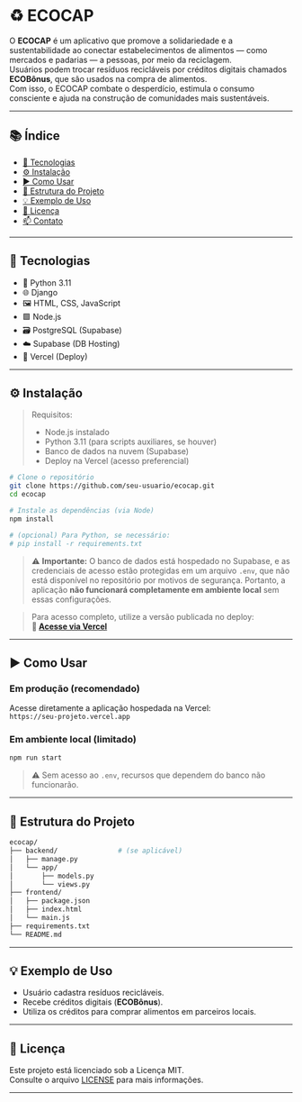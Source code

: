 
# ♻️ ECOCAP

O **ECOCAP** é um aplicativo que promove a solidariedade e a sustentabilidade ao conectar estabelecimentos de alimentos — como mercados e padarias — a pessoas, por meio da reciclagem.  
Usuários podem trocar resíduos recicláveis por créditos digitais chamados **ECOBônus**, que são usados na compra de alimentos.  
Com isso, o ECOCAP combate o desperdício, estimula o consumo consciente e ajuda na construção de comunidades mais sustentáveis.

---

## 📚 Índice

- [🚀 Tecnologias](#-tecnologias)
- [⚙️ Instalação](#️-instalação)
- [▶️ Como Usar](#️-como-usar)
- [📁 Estrutura do Projeto](#-estrutura-do-projeto)
- [💡 Exemplo de Uso](#-exemplo-de-uso)
- [📝 Licença](#-licença)
- [📫 Contato](#-contato)

---

## 🚀 Tecnologias

- 🐍 Python 3.11  
- 🌐 Django  
- 🖼️ HTML, CSS, JavaScript  
- 🟩 Node.js  
- 🗃️ PostgreSQL (Supabase)  
- ☁️ Supabase (DB Hosting)  
- 🚀 Vercel (Deploy)

---

## ⚙️ Instalação

> Requisitos:
> - Node.js instalado
> - Python 3.11 (para scripts auxiliares, se houver)
> - Banco de dados na nuvem (Supabase)
> - Deploy na Vercel (acesso preferencial)

```bash
# Clone o repositório
git clone https://github.com/seu-usuario/ecocap.git
cd ecocap

# Instale as dependências (via Node)
npm install

# (opcional) Para Python, se necessário:
# pip install -r requirements.txt
```

> ⚠️ **Importante:** O banco de dados está hospedado no Supabase, e as credenciais de acesso estão protegidas em um arquivo `.env`, que não está disponível no repositório por motivos de segurança. Portanto, a aplicação **não funcionará completamente em ambiente local** sem essas configurações.

> Para acesso completo, utilize a versão publicada no deploy:  
**🔗 [Acesse via Vercel](https://seu-projeto.vercel.app)**

---

## ▶️ Como Usar

### Em produção (recomendado)

Acesse diretamente a aplicação hospedada na Vercel:  
`https://seu-projeto.vercel.app`

### Em ambiente local (limitado)

```bash
npm run start
```

> ⚠️ Sem acesso ao `.env`, recursos que dependem do banco não funcionarão.

---

## 📁 Estrutura do Projeto

```bash
ecocap/
├── backend/               # (se aplicável)
│   ├── manage.py
│   └── app/
│       ├── models.py
│       └── views.py
├── frontend/
│   ├── package.json
│   ├── index.html
│   └── main.js
├── requirements.txt
└── README.md
```

---

## 💡 Exemplo de Uso

- Usuário cadastra resíduos recicláveis.
- Recebe créditos digitais (**ECOBônus**).
- Utiliza os créditos para comprar alimentos em parceiros locais.

---

## 📝 Licença

Este projeto está licenciado sob a Licença MIT.  
Consulte o arquivo [LICENSE](LICENSE) para mais informações.

---